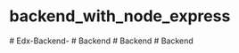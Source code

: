 
# backend_with_node_express

#   E d x - B a c k e n d -  
 #   B a c k e n d  
 #   B a c k e n d  
 #   B a c k e n d  
 